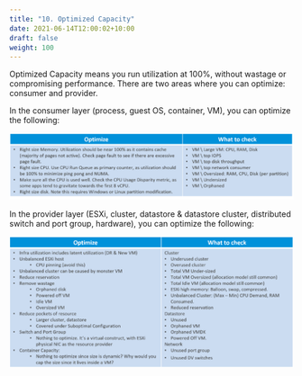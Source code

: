 ```yaml
---
title: "10. Optimized Capacity"
date: 2021-06-14T12:00:02+10:00
draft: false
weight: 100
---
```


Optimized Capacity means you run utilization at 100%, without wastage or compromising performance. There are two areas where you can optimize: consumer and provider.

In the consumer layer (process, guest OS, container, VM), you can optimize the following:

![Optimization - what to check](1.3.10-fig-1.png)

In the provider layer (ESXi, cluster, datastore & datastore cluster, distributed switch and port group, hardware), you can optimize the following:

![Provider optimization - what to check](1.3.10-fig-2.png)